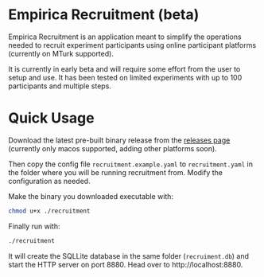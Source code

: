 # Empirica Recruitment (beta)

Empirica Recruitment is an application meant to simplify the operations needed
to recruit experiment participants using online participant platforms (currently
on MTurk supported).

It is currently in early beta and will require some effort from the user to
setup and use. It has been tested on limited experiments with up to 100
participants and multiple steps.

# Quick Usage

Download the latest pre-built binary release from the
[releases page](./releases)
(currently only macos supported, adding other platforms soon).

Then copy the config file `recruitment.example.yaml` to `recruitment.yaml` in
the folder where you will be running recruitment from. Modify the configuration
as needed.

Make the binary you downloaded executable with:

```sh
chmod u+x ./recruitment
```

Finally run with:

```sh
./recruitment
```

It will create the SQLLite database in the same folder (`recruiment.db`) and
start the HTTP server on port 8880. Head over to http://localhost:8880.
